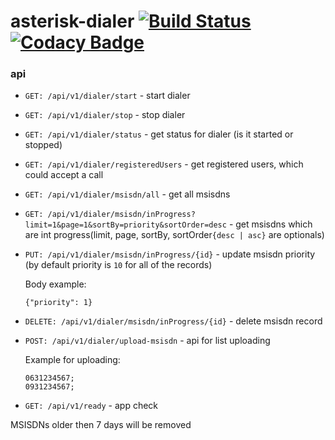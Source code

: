 # asterisk-dialer [![Build Status](https://travis-ci.org/incu6us/asterisk-dialer.svg?branch=master)](https://travis-ci.org/incu6us/asterisk-dialer) [![Codacy Badge](https://api.codacy.com/project/badge/Grade/b90f76e81907427e9f2d0a4124a34028)](https://www.codacy.com/app/incu6us/asterisk-dialer?utm_source=github.com&amp;utm_medium=referral&amp;utm_content=incu6us/asterisk-dialer&amp;utm_campaign=Badge_Grade)

### api

 * `GET: /api/v1/dialer/start` - start dialer 
 * `GET: /api/v1/dialer/stop` - stop dialer
 * `GET: /api/v1/dialer/status` - get status for dialer (is it started or stopped)
 * `GET: /api/v1/dialer/registeredUsers` - get registered users, which could accept a call
 * `GET: /api/v1/dialer/msisdn/all` - get all msisdns
 * `GET: /api/v1/dialer/msisdn/inProgress?limit=1&page=1&sortBy=priority&sortOrder=desc` - get msisdns which are int progress(limit, page, sortBy, sortOrder`{desc | asc}` are optionals)
 * `PUT: /api/v1/dialer/msisdn/inProgress/{id}` - update msisdn priority (by default priority is `10` for all of the records)
   
   Body example:
   ```
   {"priority": 1}
   ```
 * `DELETE: /api/v1/dialer/msisdn/inProgress/{id}` - delete msisdn record
 * `POST: /api/v1/dialer/upload-msisdn` - api for list uploading 
 
    Example for uploading:
    ```
    0631234567;
    0931234567;
    ```
 * `GET: /api/v1/ready` - app check


MSISDNs older then 7 days will be removed